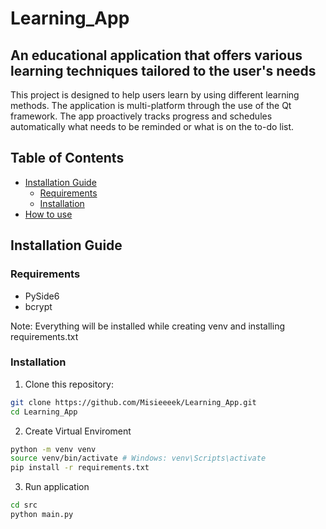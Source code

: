 # Learning_App

## An educational application that offers various learning techniques tailored to the user's needs

This project is designed to help users learn by using different learning methods. The application is multi-platform through the use of the Qt framework. The app proactively tracks progress and schedules automatically what needs to be reminded or what is on the to-do list.

## Table of Contents

- [Installation Guide](#installation-guide)
  - [Requirements](#requirements)
  - [Installation](#installation)
- [How to use](#how-to-use)

## Installation Guide

### Requirements

- PySide6
- bcrypt

Note: Everything will be installed while creating venv and installing requirements.txt

### Installation

1. Clone this repository:

```bash
git clone https://github.com/Misieeeek/Learning_App.git
cd Learning_App
```

2. Create Virtual Enviroment

```bash
python -m venv venv
source venv/bin/activate # Windows: venv\Scripts\activate
pip install -r requirements.txt
```

3. Run application

```bash
cd src
python main.py
```
